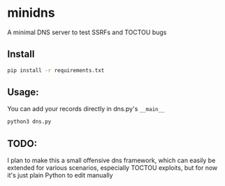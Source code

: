 # minidns

A minimal DNS server to test SSRFs and TOCTOU bugs

## Install

```sh
pip install -r requirements.txt
```

## Usage:

You can add your records directly in dns.py's `__main__`

```sh
python3 dns.py
```

## TODO:

I plan to make this a small offensive dns framework, which can easily be extended for various scenarios, especially TOCTOU exploits, but for now it's just plain Python to edit manually
